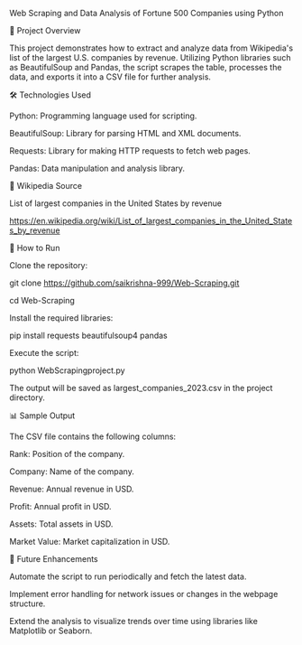 Web Scraping and Data Analysis of Fortune 500 Companies using Python


📌 Project Overview

This project demonstrates how to extract and analyze data from Wikipedia's list of the largest U.S. companies by revenue. Utilizing Python libraries such as BeautifulSoup and Pandas, the script scrapes the table, processes the data, and exports it into a CSV file for further analysis.

🛠️ Technologies Used

Python: Programming language used for scripting.

BeautifulSoup: Library for parsing HTML and XML documents.

Requests: Library for making HTTP requests to fetch web pages.

Pandas: Data manipulation and analysis library.

🔗 Wikipedia Source

List of largest companies in the United States by revenue

https://en.wikipedia.org/wiki/List_of_largest_companies_in_the_United_States_by_revenue


🚀 How to Run

Clone the repository:

git clone https://github.com/saikrishna-999/Web-Scraping.git

cd Web-Scraping


Install the required libraries:

pip install requests beautifulsoup4 pandas


Execute the script:

python WebScrapingproject.py


The output will be saved as largest_companies_2023.csv in the project directory.

📊 Sample Output

The CSV file contains the following columns:

Rank: Position of the company.

Company: Name of the company.

Revenue: Annual revenue in USD.

Profit: Annual profit in USD.

Assets: Total assets in USD.

Market Value: Market capitalization in USD.

🔄 Future Enhancements

Automate the script to run periodically and fetch the latest data.

Implement error handling for network issues or changes in the webpage structure.

Extend the analysis to visualize trends over time using libraries like Matplotlib or Seaborn.
